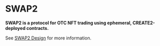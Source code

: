 # SWAP2

**SWAP2 is a protocol for OTC NFT trading using ephemeral, CREATE2-deployed contracts.**

See [SWAP2 Design](./SWAP2-Design.md) for more information.
